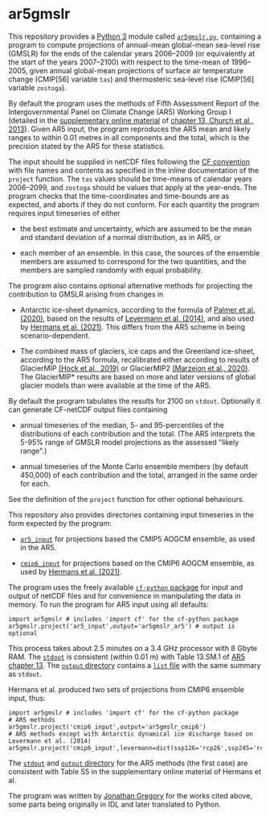 # ar5gmslr

This repository provides a [Python
3](https://docs.python.org/3) module called [`ar5gmslr.py`](./ar5gmslr.py.txt), 
containing a program to compute projections of annual-mean
global-mean sea-level rise (GMSLR) for the ends of the calendar years 2006&ndash;2009 
(or equivalently at the start of the years 2007&ndash;2100)
with respect to the
time-mean of 1996&ndash;2005, given annual global-mean projections of surface
air temperature change (CMIP[56] variable `tas`) and thermosteric sea-level
rise (CMIP[56] variable `zostoga`).

By default the program uses the methods of Fifth Assessment
Report of the Intergovernmental Panel on Climate Change (AR5) Working Group I
(detailed in the [supplementary online
material](https://www.ipcc.ch/site/assets/uploads/2018/07/WGI_AR5.Chap_.13_SM.1.16.14.pdf)
of [chapter 13, Church et al.,
2013](http://dx.doi.org/10.1017/CBO9781107415324.026)).  Given AR5 input, the
program reproduces the AR5 mean and likely ranges to within 0.01 metres in all
components and the total, which is the precision stated by the AR5 for these
statistics.

The input should be supplied in netCDF files following the [CF
convention](http://cfconventions.org)
with file names and contents
as specified in the inline documentation of the `project` function.
The `tas` values should be time-means of calendar
years 2006&ndash;2099, and `zostoga` should be values that apply at the year-ends.
The program checks that the time-coordinates and time-bounds are as expected,
and aborts if they do not conform.
For each quantity the program requires
input timeseries of either

* the best estimate and uncertainty,
which are assumed to be the mean and standard deviation of a normal
distribution, as in AR5, or

* each member of an ensemble. In this case, the sources of the ensemble members
are assumed to correspond for the two quantities, and the members are sampled
randomly with equal probability.

The program also contains optional alternative methods for projecting the
contribution to GMSLR arising from changes in

* Antarctic ice-sheet dynamics, according to the formula of [Palmer et al.
(2020)](http://dx.doi.org/10.1029/2019EF001413), based on the results of
[Levermann et al.  (2014)](http://dx.doi.org/10.5194/esd-5-271-2014), and also
used by [Hermans et al.  (2021)](http://dx.doi.org/10.1029/2020GL092064). This
differs from the AR5 scheme in being scenario-dependent.

* The combined mass of glaciers, ice caps and the Greenland ice-sheet,
according to the AR5 formula, recalibrated either according to results of
GlacierMIP [(Hock et al., 2019)](http://dx.doi.org/10.1017/jog.2019.22) or
GlacierMIP2 [(Marzeion et al.,
2020)](http://dx.doi.org/10.1029/2019EF001470). The GlacierMIP* results are based on
more and later versions of global glacier models than were available at
the time of the AR5.

By default the program tabulates the results for 2100 on `stdout`. Optionally
it can generate CF-netCDF output files containing

* annual timeseries of the median, 5- and 95-percentiles of the distributions
of each contribution and the total. (The AR5 interprets the 5-95% range of
GMSLR model projections as the assessed "likely range".)

* annual timeseries of the Monte Carlo ensemble members (by default 450,000)
of each contribution and the total, arranged in the same order for each.

See the definition of the `project` function for other optional behaviours.

This repository also provides directories containing input timeseries in the
form expected by the program:

* [`ar5_input`](https://github.com/JonathanGregory/ar5gmslr/tree/main/ar5_input) for projections based the CMIP5 AOGCM ensemble, as used in the AR5.

* [`cmip6_input`](https://github.com/JonathanGregory/ar5gmslr/tree/main/cmip6_input) for projections based on the CMIP6 AOGCM ensemble, as used by
[Hermans et al. (2021)](10.1029/2020GL092064).

The program uses the freely available [`cf-python`
package](https://ncas-cms.github.io/cf-python) for input and output of netCDF
files and for convenience in manipulating the data in memory. To run the
program for AR5 input using all defaults:

```
import ar5gmslr # includes 'import cf' for the cf-python package
ar5gmslr.project('ar5_input',output='ar5gmslr_ar5') # output is optional
```

This process takes about 2.5 minutes on a 3.4 GHz processor with 8 Gbyte RAM.
The [`stdout`](https://github.com/JonathanGregory/ar5gmslr/blob/main/ar5gmslr_ar5.stdout.txt) is consistent (within 0.01 m)
with Table 13.SM.1 of [AR5 chapter 13](https://www.ipcc.ch/site/assets/uploads/2018/07/WGI_AR5.Chap_.13_SM.1.16.14.pdf).
The [`output` directory](https://github.com/JonathanGregory/ar5gmslr/tree/main/ar5gmslr_ar5) contains a [`list` file](https://github.com/JonathanGregory/ar5gmslr/blob/main/ar5gmslr_ar5/list) with the same summary as `stdout`.

Hermans et al. produced two sets of projections from CMIP6 ensemble input, thus:

```
import ar5gmslr # includes 'import cf' for the cf-python package
# AR5 methods
ar5gmslr.project('cmip6_input',output='ar5gmslr_cmip6')
# AR5 methods except with Antarctic dynamical ice discharge based on Levermann et al. (2014)
ar5gmslr.project('cmip6_input',levermann=dict(ssp126='rcp26',ssp245='rcp45',ssp585='rcp85'))
```

The [`stdout`](https://github.com/JonathanGregory/ar5gmslr/blob/main/ar5gmslr_cmip6.stdout.txt) and [`output` directory](https://github.com/JonathanGregory/ar5gmslr/tree/main/ar5gmslr_cmip6) for the AR5 methods (the first case) are consistent with Table S5 in the supplementary online material of Hermans et al.

The program was written by [Jonathan
Gregory](https://www.met.rdg.ac.uk/~jonathan) for the works cited above, some
parts being originally in IDL and later translated to Python.
